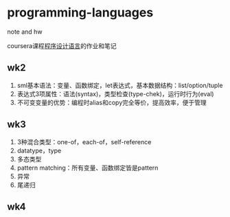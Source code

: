 # programming-languages
note and hw

coursera课程[程序设计语言](https://www.coursera.org/learn/programming-languages)的作业和笔记

## wk2

1. sml基本语法：变量、函数绑定，let表达式，基本数据结构：list/option/tuple
2. 表达式3项属性：语法(syntax)，类型检查(type-chek)，运行时行为(eval)
3. 不可变变量的优势：编程时alias和copy完全等价，提高效率，便于管理

## wk3

1. 3种混合类型：one-of，each-of，self-reference
2. datatype，type
3. 多态类型
4. pattern matching：所有变量、函数绑定皆是pattern
5. 异常
6. 尾递归

## wk4
